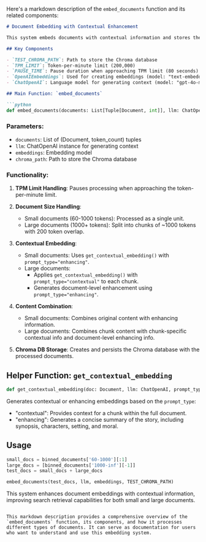 Here's a markdown description of the `embed_documents` function and its related components:

```markdown
# Document Embedding with Contextual Enhancement

This system embeds documents with contextual information and stores them in a Chroma vector database. It handles both small (60-1000 tokens) and large (1000+ tokens) documents differently.

## Key Components

- `TEST_CHROMA_PATH`: Path to store the Chroma database
- `TPM_LIMIT`: Token-per-minute limit (200,000)
- `PAUSE_TIME`: Pause duration when approaching TPM limit (80 seconds)
- `OpenAIEmbeddings`: Used for creating embeddings (model: "text-embedding-3-small")
- `ChatOpenAI`: Language model for generating context (model: "gpt-4o-mini")

## Main Function: `embed_documents`

```python
def embed_documents(documents: List[Tuple[Document, int]], llm: ChatOpenAI, embeddings, chroma_path: str) -> None
```

### Parameters:
- `documents`: List of (Document, token_count) tuples
- `llm`: ChatOpenAI instance for generating context
- `embeddings`: Embedding model
- `chroma_path`: Path to store the Chroma database

### Functionality:

1. **TPM Limit Handling**: Pauses processing when approaching the token-per-minute limit.

2. **Document Size Handling**:
   - Small documents (60-1000 tokens): Processed as a single unit.
   - Large documents (1000+ tokens): Split into chunks of ~1000 tokens with 200 token overlap.

3. **Contextual Embedding**:
   - Small documents: Uses `get_contextual_embedding()` with `prompt_type="enhancing"`.
   - Large documents: 
     - Applies `get_contextual_embedding()` with `prompt_type="contextual"` to each chunk.
     - Generates document-level enhancement using `prompt_type="enhancing"`.

4. **Content Combination**:
   - Small documents: Combines original content with enhancing information.
   - Large documents: Combines chunk content with chunk-specific contextual info and document-level enhancing info.

5. **Chroma DB Storage**: Creates and persists the Chroma database with the processed documents.

## Helper Function: `get_contextual_embedding`

```python
def get_contextual_embedding(doc: Document, llm: ChatOpenAI, prompt_type: str, full_text: str = None) -> str
```

Generates contextual or enhancing embeddings based on the `prompt_type`:
- "contextual": Provides context for a chunk within the full document.
- "enhancing": Generates a concise summary of the story, including synopsis, characters, setting, and moral.

## Usage

```python
small_docs = binned_documents['60-1000'][:1]
large_docs = [binned_documents['1000-inf'][-1]]
test_docs = small_docs + large_docs

embed_documents(test_docs, llm, embeddings, TEST_CHROMA_PATH)
```

This system enhances document embeddings with contextual information, improving search retrieval capabilities for both small and large documents.
```

This markdown description provides a comprehensive overview of the `embed_documents` function, its components, and how it processes different types of documents. It can serve as documentation for users who want to understand and use this embedding system.